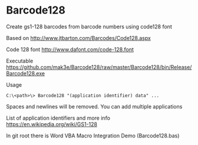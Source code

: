 # Barcode128
Create gs1-128 barcodes from barcode numbers using code128 font

Based on http://www.jtbarton.com/Barcodes/Code128.aspx

Code 128 font http://www.dafont.com/code-128.font

Executable https://github.com/mak3e/Barcode128/raw/master/Barcode128/bin/Release/Barcode128.exe

Usage

```
C:\<path>\> Barcode128 "(application identifier) data" ...
```
Spaces and newlines will be removed. You can add multiple applications

List of application identifiers and more info https://en.wikipedia.org/wiki/GS1-128

In git root there is Word VBA Macro Integration Demo (Barcode128.bas)
